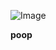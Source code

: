 ![Image](https://ocacnews.net/articleImages/202108/WM_3EAE3C82-D111-E13B-C2FD-1BDA36369B3F.JPG)

**poop**
